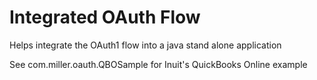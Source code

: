 # Integrated OAuth Flow
Helps integrate the OAuth1 flow into a java stand alone application

See com.miller.oauth.QBOSample for Inuit's QuickBooks Online example